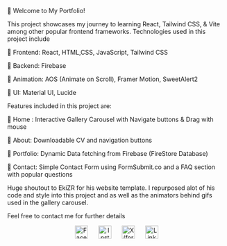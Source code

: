 🚀 Welcome to My Portfolio!

This project showcases my journey to learning React, Tailwind CSS, & Vite among other popular frontend frameworks. Technologies used in this project include 

🔹 Frontend: React, HTML,CSS, JavaScript, Tailwind CSS

🔹 Backend: Firebase

🔹 Animation: AOS (Animate on Scroll), Framer Motion, SweetAlert2

🔹 UI: Material UI, Lucide

Features included in this project are: 

🔹 Home : Interactive Gallery Carousel with Navigate buttons & Drag with mouse

🔹 About: Downloadable CV and navigation buttons

🔹 Portfolio: Dynamic Data fetching from Firebase (FireStore Database) 

🔹 Contact: Simple Contact Form using FormSubmit.co and a FAQ section with popular questions


Huge shoutout to EkiZR for his website template. I repurposed alot of his code and style into this project and as well as the animators behind gifs used in the gallery carousel.

Feel free to contact me for further details

<div align="center">
  <a href="https://www.facebook.com/XxAni10NxX/"><img src="[images/facebook.png](https://github.com/abyss01701/portfolio/blob/main/icons/facebook.png?raw=true)" alt="Facebook" width="30px" style="margin: 0 10px;"></a>
  <a href="https://www.instagram.com/incarcerated_abyss/"><img src="[images/instagram.png](https://github.com/abyss01701/portfolio/blob/main/icons/instagram.png?raw=true)" alt="Instagram" width="30px" style="margin: 0 10px;"></a>
  <a href="https://x.com/incarcerated_ab"><img src="[images/twitter.png](https://github.com/abyss01701/portfolio/blob/main/icons/twitter.png?raw=true)" alt="X (formerly Twitter)" width="30px" style="margin: 0 10px;"></a>
  <a href="https://www.linkedin.com/in/akshat-newal-700021268/"><img src="[images/linkedin.png](https://github.com/abyss01701/portfolio/blob/main/icons/linkedin.png?raw=true)" alt="LinkedIn" width="30px" style="margin: 0 10px;"></a>
</div>
